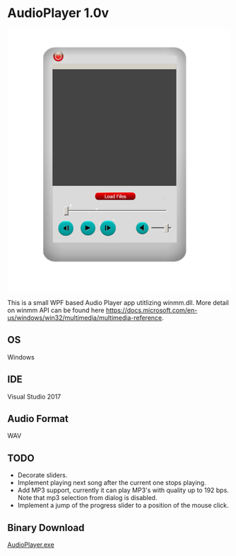 # AudioPlayer 1.0v
![AudioPlayer](AudioPlayer/AudioPlayer.PNG)

This is a small WPF based Audio Player app utitlizing winmm.dll.
More detail on winmm API can be found here https://docs.microsoft.com/en-us/windows/win32/multimedia/multimedia-reference.

## OS
Windows

## IDE
Visual Studio 2017

## Audio Format
WAV

## TODO
* Decorate sliders.
* Implement playing next song after the current one stops playing.
* Add MP3 support, currently it can play MP3's with quality up to 192 bps.
  Note that mp3 selection from dialog is disabled.
* Implement a jump of the progress slider to a position of the mouse click.
  
## Binary Download
<a id="raw-url" href="https://github.com/KamilPiekutowski/AudioPlayer/tree/master/AudioPlayer/bin/Debug/AudioPlayer.exe">AudioPlayer.exe</a>

